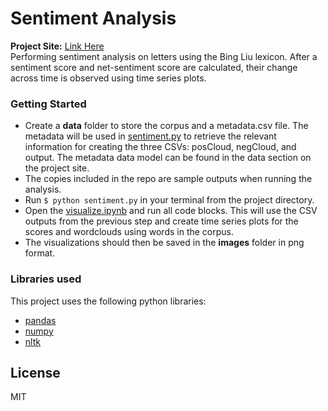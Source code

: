 # Sentiment Analysis

**Project Site:** [Link Here](https://iwrite.wludci.info/dci102/)
<br/>
Performing sentiment analysis on letters using the Bing Liu lexicon. After a sentiment score and net-sentiment score are calculated, their change across time is observed using time series plots.
### Getting Started

  - Create a **data** folder to store the corpus and a metadata.csv file. The metadata will be used in [sentiment.py](https://github.com/tameney22/Coed-Sentiment-Analysis/blob/main/sentiment.py) to retrieve the relevant information for creating the three CSVs: posCloud, negCloud, and output. The metadata data model can be found in the data section on the project site.
  - The copies included in the repo are sample outputs when running the analysis.
  - Run  `$ python sentiment.py` in your terminal from the project directory.
  - Open the [visualize.ipynb](https://github.com/tameney22/Coed-Sentiment-Analysis/blob/main/visualize.ipynb) and run all code blocks. This will use the CSV outputs from the previous step and create time series plots for the scores and wordclouds using words in the corpus.
  - The visualizations should then be saved in the **images** folder in png format.

### Libraries used
This project uses the following python libraries:
* [pandas](https://pandas.pydata.org/)
* [numpy](https://numpy.org/)
* [nltk](https://www.nltk.org/)

License
----

MIT